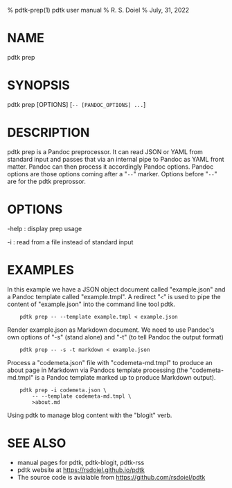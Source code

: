 % pdtk-prep(1) pdtk user manual
% R. S. Doiel
% July, 31, 2022

# NAME

pdtk prep

# SYNOPSIS

pdtk prep [OPTIONS] [`-- [PANDOC_OPTIONS] ...`]

# DESCRIPTION

pdtk prep is a Pandoc preprocessor. It can read JSON 
or YAML from standard input and passes that via an internal 
pipe to Pandoc as YAML front matter. Pandoc can then process it
accordingly Pandoc options. Pandoc options are those options
coming after a "`--`" marker. Options before "`--`" are for
the pdtk preprossor. 

# OPTIONS

-help
: display prep usage

-i
: read from a file instead of standard input

# EXAMPLES

In this example we have a JSON object document called
"example.json" and a Pandoc template called "example.tmpl".
A redirect "`<`" is used to pipe the content of "example.json"
into the command line tool pdtk.

```shell
    pdtk prep -- --template example.tmpl < example.json
```

Render example.json as Markdown document. We need to use
Pandoc's own options of "-s" (stand alone) and "-t" (to
tell Pandoc the output format)

```shell
    pdtk prep -- -s -t markdown < example.json
```

Process a "codemeta.json" file with "codemeta-md.tmpl" to
produce an about page in Markdown via Pandocs template
processing (the "codemeta-md.tmpl" is a Pandoc template
marked up to produce Markdown output).

```shell
    pdtk prep -i codemeta.json \
        -- --template codemeta-md.tmpl \
        >about.md
```

Using pdtk to manage blog content with the "blogit"
verb. 

# SEE ALSO

- manual pages for pdtk, pdtk-blogit, pdtk-rss
- pdtk website at https://rsdoiel.github.io/pdtk
- The source code is avialable from https://github.com/rsdoiel/pdtk



